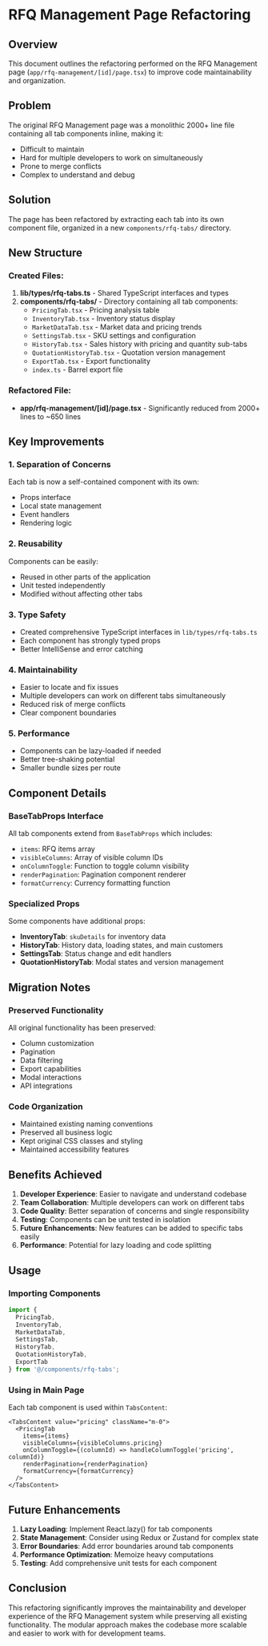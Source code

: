 # RFQ Management Page Refactoring

## Overview
This document outlines the refactoring performed on the RFQ Management page (`app/rfq-management/[id]/page.tsx`) to improve code maintainability and organization.

## Problem
The original RFQ Management page was a monolithic 2000+ line file containing all tab components inline, making it:
- Difficult to maintain
- Hard for multiple developers to work on simultaneously
- Prone to merge conflicts
- Complex to understand and debug

## Solution
The page has been refactored by extracting each tab into its own component file, organized in a new `components/rfq-tabs/` directory.

## New Structure

### Created Files:
1. **lib/types/rfq-tabs.ts** - Shared TypeScript interfaces and types
2. **components/rfq-tabs/** - Directory containing all tab components:
   - `PricingTab.tsx` - Pricing analysis table
   - `InventoryTab.tsx` - Inventory status display
   - `MarketDataTab.tsx` - Market data and pricing trends
   - `SettingsTab.tsx` - SKU settings and configuration
   - `HistoryTab.tsx` - Sales history with pricing and quantity sub-tabs
   - `QuotationHistoryTab.tsx` - Quotation version management
   - `ExportTab.tsx` - Export functionality
   - `index.ts` - Barrel export file

### Refactored File:
- **app/rfq-management/[id]/page.tsx** - Significantly reduced from 2000+ lines to ~650 lines

## Key Improvements

### 1. Separation of Concerns
Each tab is now a self-contained component with its own:
- Props interface
- Local state management
- Event handlers
- Rendering logic

### 2. Reusability
Components can be easily:
- Reused in other parts of the application
- Unit tested independently
- Modified without affecting other tabs

### 3. Type Safety
- Created comprehensive TypeScript interfaces in `lib/types/rfq-tabs.ts`
- Each component has strongly typed props
- Better IntelliSense and error catching

### 4. Maintainability
- Easier to locate and fix issues
- Multiple developers can work on different tabs simultaneously
- Reduced risk of merge conflicts
- Clear component boundaries

### 5. Performance
- Components can be lazy-loaded if needed
- Better tree-shaking potential
- Smaller bundle sizes per route

## Component Details

### BaseTabProps Interface
All tab components extend from `BaseTabProps` which includes:
- `items`: RFQ items array
- `visibleColumns`: Array of visible column IDs
- `onColumnToggle`: Function to toggle column visibility
- `renderPagination`: Pagination component renderer
- `formatCurrency`: Currency formatting function

### Specialized Props
Some components have additional props:
- **InventoryTab**: `skuDetails` for inventory data
- **HistoryTab**: History data, loading states, and main customers
- **SettingsTab**: Status change and edit handlers
- **QuotationHistoryTab**: Modal states and version management

## Migration Notes

### Preserved Functionality
All original functionality has been preserved:
- Column customization
- Pagination
- Data filtering
- Export capabilities
- Modal interactions
- API integrations

### Code Organization
- Maintained existing naming conventions
- Preserved all business logic
- Kept original CSS classes and styling
- Maintained accessibility features

## Benefits Achieved

1. **Developer Experience**: Easier to navigate and understand codebase
2. **Team Collaboration**: Multiple developers can work on different tabs
3. **Code Quality**: Better separation of concerns and single responsibility
4. **Testing**: Components can be unit tested in isolation
5. **Future Enhancements**: New features can be added to specific tabs easily
6. **Performance**: Potential for lazy loading and code splitting

## Usage

### Importing Components
```typescript
import {
  PricingTab,
  InventoryTab,
  MarketDataTab,
  SettingsTab,
  HistoryTab,
  QuotationHistoryTab,
  ExportTab
} from '@/components/rfq-tabs';
```

### Using in Main Page
Each tab component is used within `TabsContent`:
```tsx
<TabsContent value="pricing" className="m-0">
  <PricingTab
    items={items}
    visibleColumns={visibleColumns.pricing}
    onColumnToggle={(columnId) => handleColumnToggle('pricing', columnId)}
    renderPagination={renderPagination}
    formatCurrency={formatCurrency}
  />
</TabsContent>
```

## Future Enhancements

1. **Lazy Loading**: Implement React.lazy() for tab components
2. **State Management**: Consider using Redux or Zustand for complex state
3. **Error Boundaries**: Add error boundaries around tab components
4. **Performance Optimization**: Memoize heavy computations
5. **Testing**: Add comprehensive unit tests for each component

## Conclusion

This refactoring significantly improves the maintainability and developer experience of the RFQ Management system while preserving all existing functionality. The modular approach makes the codebase more scalable and easier to work with for development teams.
